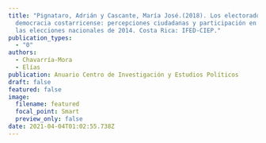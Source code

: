 ```yaml
---
title: "Pignataro, Adrián y Cascante, María José.(2018). Los electorados de la
  democracia costarricense: percepciones ciudadanas y participación en torno a
  las elecciones nacionales de 2014. Costa Rica: IFED-CIEP."
publication_types:
  - "0"
authors:
  - Chavarría-Mora
  - Elías
publication: Anuario Centro de Investigación y Estudios Políticos
draft: false
featured: false
image:
  filename: featured
  focal_point: Smart
  preview_only: false
date: 2021-04-04T01:02:55.738Z
---
```

